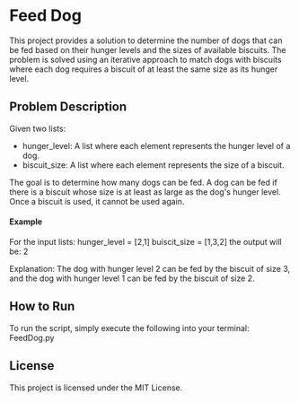 # Feed Dog
This project provides a solution to determine the number of dogs that can be fed based on their hunger levels and the sizes of available biscuits. The problem is solved using an iterative approach to match dogs with biscuits where each dog requires a biscuit of at least the same size as its hunger level.

## Problem Description
Given two lists:
- hunger_level: A list where each element represents the hunger level of a dog.
- biscuit_size: A list where each element represents the size of a biscuit.

The goal is to determine how many dogs can be fed. A dog can be fed if there is a biscuit whose size is at least as large as the dog's hunger level. Once a biscuit is used, it cannot be used again.

#### Example
For the input lists:
hunger_level = [2,1]
buiscit_size = [1,3,2]
the output will be: 2

Explanation: The dog with hunger level 2 can be fed by the biscuit of size 3, and the dog with hunger level 1 can be fed by the biscuit of size 2.

## How to Run
To run the script, simply execute the following into your terminal: FeedDog.py 

## License
This project is licensed under the MIT License.
